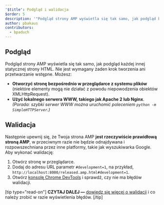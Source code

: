 ```yaml
---
'$title': Podgląd i walidacja
$order: 5
description: '"Podgląd strony AMP wyświetla się tak samo, jak podgląd każdej innej statycznej strony HTML. Nie jest wymagany żaden krok tworzenia ani przetwarzanie wstępne. Możesz: ..."'
author: pbakaus
contributors:
  - bpaduch
---
```


## Podgląd

Podgląd strony AMP wyświetla się tak samo, jak podgląd każdej innej statycznej strony HTML. Nie jest wymagany żaden krok tworzenia ani przetwarzanie wstępne. Możesz:

- **Otworzyć stronę bezpośrednio w przeglądarce z systemu plików** (niektóre elementy mogą nie działać z powodu niepowodzenia obiektów XMLHttpRequest).
- **Użyć lokalnego serwera WWW, takiego jak Apache 2 lub Nginx**. _(Porada: szybki serwer WWW można uruchomić poleceniem `python -m SimpleHTTPServer`.)_

## Walidacja

Następnie upewnij się, że Twoja strona AMP **jest rzeczywiście prawidłową stroną AMP**, w przeciwnym razie nie będzie odnajdywana i rozpowszechniana przez inne platformy, takie jak wyszukiwarka Google. Aby wykonać walidację:

1. Otwórz stronę w przeglądarce.
2. Dodaj do adresu URL parametr `#development=1`, na przykład, `http://localhost:8000/released.amp.html#development=1`.
3. Otwórz [konsolę Chrome DevTools](https://developers.google.com/web/tools/chrome-devtools/debug/console/) i sprawdź, czy nie ma błędów walidacji.

[tip type="read-on"] **CZYTAJ DALEJ —** [dowiedz się więcej o walidacji](../../../../documentation/guides-and-tutorials/learn/validation-workflow/validate_amp.md) i co należy zrobić w razie wyświetlenia błędów. [/tip]
